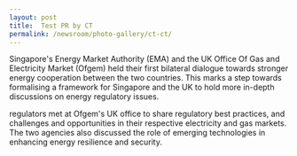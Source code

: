 ```yaml
---
layout: post
title:  Test PR by CT
permalink: /newsroom/photo-gallery/ct-ct/
---
```


Singapore's Energy Market Authority (EMA) and the UK Office Of Gas and Electricity Market (Ofgem) held their first bilateral dialogue towards stronger energy cooperation between the two countries. This marks a step towards formalising a framework for Singapore and the UK to hold more in-depth discussions on energy regulatory issues.


regulators met at Ofgem's UK office to share regulatory best practices, and challenges and opportunities in their respective electricity and gas markets. The two agencies also discussed the role of emerging technologies in enhancing energy resilience and security.
